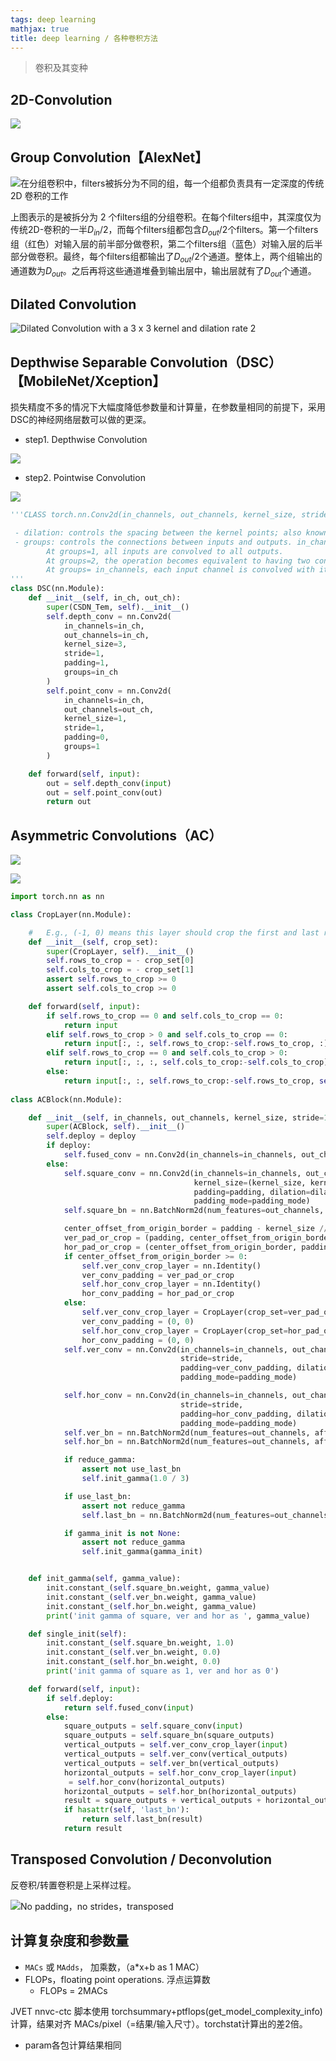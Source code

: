 ```yaml
---
tags: deep learning 
mathjax: true 
title: deep learning / 各种卷积方法
---
```


> 卷积及其变种

<!-- more -->

## 2D-Convolution

<img src="https://yinguobing.com/content/images/2018/02/conv-std.jpg">

## Group Convolution【AlexNet】

![在分组卷积中，filters被拆分为不同的组，每一个组都负责具有一定深度的传统 2D 卷积的工作](https://notes.sjtu.edu.cn/uploads/upload_b10b20c60b86b91ff70f65fef21f6a09.png)

上图表示的是被拆分为 2 个filters组的分组卷积。在每个filters组中，其深度仅为传统2D-卷积的一半$D_{in}/2$，而每个filters组都包含$D_{out}/2$个filters。第一个filters组（红色）对输入层的前半部分做卷积，第二个filters组（蓝色）对输入层的后半部分做卷积。最终，每个filters组都输出了$D_{out}/2$个通道。整体上，两个组输出的通道数为$D_{out}$。之后再将这些通道堆叠到输出层中，输出层就有了$D_{out}$个通道。


## Dilated Convolution

![Dilated Convolution with a 3 x 3 kernel and dilation rate 2](https://notes.sjtu.edu.cn/uploads/upload_d89c9f7c57d4924728b65e2803d488b9.png)



## Depthwise Separable Convolution（DSC）【MobileNet/Xception】

损失精度不多的情况下大幅度降低参数量和计算量，在参数量相同的前提下，采用DSC的神经网络层数可以做的更深。

- step1. Depthwise Convolution

![](https://notes.sjtu.edu.cn/uploads/upload_a3ec37d801ec2f319a7ff8c909d6166d.png)

- step2. Pointwise Convolution

![](https://notes.sjtu.edu.cn/uploads/upload_0567db7aabb74b5289b923643fdb8854.png)

```python
'''CLASS torch.nn.Conv2d(in_channels, out_channels, kernel_size, stride=1, padding=0, dilation=1, groups=1, bias=True)

 - dilation: controls the spacing between the kernel points; also known as the à trous algorithm.
 - groups: controls the connections between inputs and outputs. in_channels and out_channels must both be divisible by groups. For example,
		At groups=1, all inputs are convolved to all outputs.
		At groups=2, the operation becomes equivalent to having two conv layers side by side, each seeing half the input channels, and producing half the output channels, and both subsequently concatenated.
		At groups= in_channels, each input channel is convolved with its own set of filters.
'''        
class DSC(nn.Module):
    def __init__(self, in_ch, out_ch):
        super(CSDN_Tem, self).__init__()
        self.depth_conv = nn.Conv2d(
            in_channels=in_ch,
            out_channels=in_ch,
            kernel_size=3,
            stride=1,
            padding=1,
            groups=in_ch
        )
        self.point_conv = nn.Conv2d(
            in_channels=in_ch,
            out_channels=out_ch,
            kernel_size=1,
            stride=1,
            padding=0,
            groups=1
        )

    def forward(self, input):
        out = self.depth_conv(input)
        out = self.point_conv(out)
        return out

```

## Asymmetric Convolutions（AC）

![](https://notes.sjtu.edu.cn/uploads/upload_8d0cba80232d748effba02636b749964.png)

![](https://notes.sjtu.edu.cn/uploads/upload_5b7630300458886a5397d6cb4c327fd6.png)

```python
import torch.nn as nn

class CropLayer(nn.Module):

    #   E.g., (-1, 0) means this layer should crop the first and last rows of the feature map. And (0, -1) crops the first and last columns
    def __init__(self, crop_set):
        super(CropLayer, self).__init__()
        self.rows_to_crop = - crop_set[0]
        self.cols_to_crop = - crop_set[1]
        assert self.rows_to_crop >= 0
        assert self.cols_to_crop >= 0

    def forward(self, input):
        if self.rows_to_crop == 0 and self.cols_to_crop == 0:
            return input
        elif self.rows_to_crop > 0 and self.cols_to_crop == 0:
            return input[:, :, self.rows_to_crop:-self.rows_to_crop, :]
        elif self.rows_to_crop == 0 and self.cols_to_crop > 0:
            return input[:, :, :, self.cols_to_crop:-self.cols_to_crop]
        else:
            return input[:, :, self.rows_to_crop:-self.rows_to_crop, self.cols_to_crop:-self.cols_to_crop]
            
class ACBlock(nn.Module):

    def __init__(self, in_channels, out_channels, kernel_size, stride=1, padding=0, dilation=1, groups=1, padding_mode='zeros', deploy=False, use_affine=True, reduce_gamma=False, use_last_bn=False, gamma_init=None ):
        super(ACBlock, self).__init__()
        self.deploy = deploy
        if deploy:
            self.fused_conv = nn.Conv2d(in_channels=in_channels, out_channels=out_channels, kernel_size=(kernel_size,kernel_size), stride=stride, padding=padding, dilation=dilation, groups=groups, bias=True, padding_mode=padding_mode)
        else:
            self.square_conv = nn.Conv2d(in_channels=in_channels, out_channels=out_channels,
                                         kernel_size=(kernel_size, kernel_size), stride=stride,
                                         padding=padding, dilation=dilation, groups=groups, bias=False,
                                         padding_mode=padding_mode)
            self.square_bn = nn.BatchNorm2d(num_features=out_channels, affine=use_affine)

            center_offset_from_origin_border = padding - kernel_size // 2
            ver_pad_or_crop = (padding, center_offset_from_origin_border)
            hor_pad_or_crop = (center_offset_from_origin_border, padding)
            if center_offset_from_origin_border >= 0:
                self.ver_conv_crop_layer = nn.Identity()
                ver_conv_padding = ver_pad_or_crop
                self.hor_conv_crop_layer = nn.Identity()
                hor_conv_padding = hor_pad_or_crop
            else:
                self.ver_conv_crop_layer = CropLayer(crop_set=ver_pad_or_crop)
                ver_conv_padding = (0, 0)
                self.hor_conv_crop_layer = CropLayer(crop_set=hor_pad_or_crop)
                hor_conv_padding = (0, 0)
            self.ver_conv = nn.Conv2d(in_channels=in_channels, out_channels=out_channels, kernel_size=(kernel_size, 1),
                                      stride=stride,
                                      padding=ver_conv_padding, dilation=dilation, groups=groups, bias=False,
                                      padding_mode=padding_mode)

            self.hor_conv = nn.Conv2d(in_channels=in_channels, out_channels=out_channels, kernel_size=(1, kernel_size),
                                      stride=stride,
                                      padding=hor_conv_padding, dilation=dilation, groups=groups, bias=False,
                                      padding_mode=padding_mode)
            self.ver_bn = nn.BatchNorm2d(num_features=out_channels, affine=use_affine)
            self.hor_bn = nn.BatchNorm2d(num_features=out_channels, affine=use_affine)

            if reduce_gamma:
                assert not use_last_bn
                self.init_gamma(1.0 / 3)

            if use_last_bn:
                assert not reduce_gamma
                self.last_bn = nn.BatchNorm2d(num_features=out_channels, affine=True)

            if gamma_init is not None:
                assert not reduce_gamma
                self.init_gamma(gamma_init)


    def init_gamma(self, gamma_value):
        init.constant_(self.square_bn.weight, gamma_value)
        init.constant_(self.ver_bn.weight, gamma_value)
        init.constant_(self.hor_bn.weight, gamma_value)
        print('init gamma of square, ver and hor as ', gamma_value)

    def single_init(self):
        init.constant_(self.square_bn.weight, 1.0)
        init.constant_(self.ver_bn.weight, 0.0)
        init.constant_(self.hor_bn.weight, 0.0)
        print('init gamma of square as 1, ver and hor as 0')

    def forward(self, input):
        if self.deploy:
            return self.fused_conv(input)
        else:
            square_outputs = self.square_conv(input)
            square_outputs = self.square_bn(square_outputs)
            vertical_outputs = self.ver_conv_crop_layer(input)
            vertical_outputs = self.ver_conv(vertical_outputs)
            vertical_outputs = self.ver_bn(vertical_outputs)
            horizontal_outputs = self.hor_conv_crop_layer(input)
             = self.hor_conv(horizontal_outputs)
            horizontal_outputs = self.hor_bn(horizontal_outputs)
            result = square_outputs + vertical_outputs + horizontal_outputs
            if hasattr(self, 'last_bn'):
                return self.last_bn(result)
            return result
```

## Transposed Convolution / Deconvolution

反卷积/转置卷积是上采样过程。

![No padding，no strides，transposed](https://notes.sjtu.edu.cn/uploads/upload_1a988c699452eb8e51899e65db49db05.png)

## 计算复杂度和参数量

- `MACs` 或 `MAdds`， 加乘数，（a*x+b as 1 MAC）
- FLOPs，floating point operations. 浮点运算数
    - FLOPs = 2MACs

JVET nnvc-ctc 脚本使用 torchsummary+ptflops(get_model_complexity_info) 计算，结果对齐 MACs/pixel（=结果/输入尺寸）。torchstat计算出的差2倍。

- param各包计算结果相同







